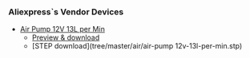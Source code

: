 ### Aliexpress`s Vendor Devices


* [Air Pump 12V 13L per Min](https://www.aliexpress.com/item/12-V-High-Pressure-Air-Pump-Diaphragm-13L-Min-Displacement-Micro-Vacuum-Pump/32841799410.html)
    * [Preview & download](https://a360.co/2Nr9YqQ)
    * [STEP download](tree/master/air/air-pump 12v-13l-per-min.stp)